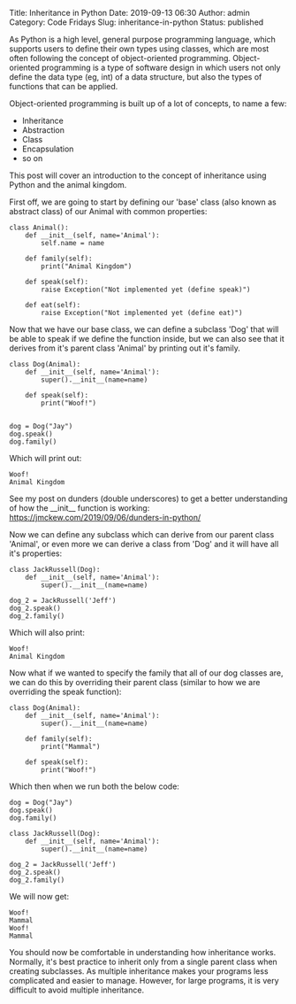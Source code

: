 Title: Inheritance in Python
Date: 2019-09-13 06:30
Author: admin
Category: Code Fridays
Slug: inheritance-in-python
Status: published

<!-- wp:paragraph -->

As Python is a high level, general purpose programming language, which supports users to define their own types using classes, which are most often following the concept of object-oriented programming. Object-oriented programming is a type of software design in which users not only define the data type (eg, int) of a data structure, but also the types of functions that can be applied.

<!-- /wp:paragraph -->

<!-- wp:paragraph -->

Object-oriented programming is built up of a lot of concepts, to name a few:

<!-- /wp:paragraph -->

<!-- wp:list -->

-   Inheritance
-   Abstraction
-   Class
-   Encapsulation
-   so on

<!-- /wp:list -->

<!-- wp:paragraph -->

This post will cover an introduction to the concept of inheritance using Python and the animal kingdom.

<!-- /wp:paragraph -->

<!-- wp:paragraph -->

First off, we are going to start by defining our 'base' class (also known as abstract class) of our Animal with common properties:

<!-- /wp:paragraph -->

<!-- wp:syntaxhighlighter/code {"language":"python","lineNumbers":false} -->

``` {.wp-block-syntaxhighlighter-code}
class Animal():
    def __init__(self, name='Animal'):
        self.name = name
    
    def family(self):
        print("Animal Kingdom")

    def speak(self):
        raise Exception("Not implemented yet (define speak)")

    def eat(self):
        raise Exception("Not implemented yet (define eat)")
```

<!-- /wp:syntaxhighlighter/code -->

<!-- wp:paragraph -->

Now that we have our base class, we can define a subclass 'Dog' that will be able to speak if we define the function inside, but we can also see that it derives from it's parent class 'Animal' by printing out it's family.

<!-- /wp:paragraph -->

<!-- wp:syntaxhighlighter/code {"language":"python","lineNumbers":false} -->

``` {.wp-block-syntaxhighlighter-code}
class Dog(Animal):
    def __init__(self, name='Animal'):
        super().__init__(name=name)

    def speak(self):
        print("Woof!")
        

dog = Dog("Jay")
dog.speak()
dog.family()
```

<!-- /wp:syntaxhighlighter/code -->

<!-- wp:paragraph -->

Which will print out:

<!-- /wp:paragraph -->

<!-- wp:syntaxhighlighter/code {"lineNumbers":false} -->

``` {.wp-block-syntaxhighlighter-code}
Woof!
Animal Kingdom
```

<!-- /wp:syntaxhighlighter/code -->

<!-- wp:paragraph -->

See my post on dunders (double underscores) to get a better understanding of how the \_\_init\_\_ function is working: <https://jmckew.com/2019/09/06/dunders-in-python/>

<!-- /wp:paragraph -->

<!-- wp:paragraph -->

Now we can define any subclass which can derive from our parent class 'Animal', or even more we can derive a class from 'Dog' and it will have all it's properties:

<!-- /wp:paragraph -->

<!-- wp:syntaxhighlighter/code {"language":"python"} -->

``` {.wp-block-syntaxhighlighter-code}
class JackRussell(Dog):
    def __init__(self, name='Animal'):
        super().__init__(name=name)

dog_2 = JackRussell('Jeff')
dog_2.speak()
dog_2.family()
```

<!-- /wp:syntaxhighlighter/code -->

<!-- wp:paragraph -->

Which will also print:

<!-- /wp:paragraph -->

<!-- wp:syntaxhighlighter/code {"language":"python","lineNumbers":false} -->

``` {.wp-block-syntaxhighlighter-code}
Woof!
Animal Kingdom
```

<!-- /wp:syntaxhighlighter/code -->

<!-- wp:paragraph -->

Now what if we wanted to specify the family that all of our dog classes are, we can do this by overriding their parent class (similar to how we are overriding the speak function):

<!-- /wp:paragraph -->

<!-- wp:syntaxhighlighter/code {"language":"python"} -->

``` {.wp-block-syntaxhighlighter-code}
class Dog(Animal):
    def __init__(self, name='Animal'):
        super().__init__(name=name)

    def family(self):
        print("Mammal")

    def speak(self):
        print("Woof!")
```

<!-- /wp:syntaxhighlighter/code -->

<!-- wp:paragraph -->

Which then when we run both the below code:

<!-- /wp:paragraph -->

<!-- wp:syntaxhighlighter/code {"language":"python","lineNumbers":false} -->

``` {.wp-block-syntaxhighlighter-code}
dog = Dog("Jay")
dog.speak()
dog.family()

class JackRussell(Dog):
    def __init__(self, name='Animal'):
        super().__init__(name=name)

dog_2 = JackRussell('Jeff')
dog_2.speak()
dog_2.family()
```

<!-- /wp:syntaxhighlighter/code -->

<!-- wp:paragraph -->

We will now get:

<!-- /wp:paragraph -->

<!-- wp:syntaxhighlighter/code {"lineNumbers":false} -->

``` {.wp-block-syntaxhighlighter-code}
Woof!
Mammal
Woof!
Mammal
```

<!-- /wp:syntaxhighlighter/code -->

<!-- wp:paragraph -->

You should now be comfortable in understanding how inheritance works. Normally, it's best practice to inherit only from a single parent class when creating subclasses. As multiple inheritance makes your programs less complicated and easier to manage. However, for large programs, it is very difficult to avoid multiple inheritance.

<!-- /wp:paragraph -->
